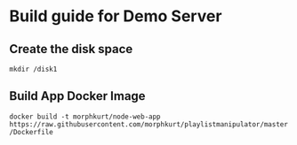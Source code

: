 # Build guide for Demo Server

## Create the disk space

`mkdir /disk1`

## Build App Docker Image

`docker build -t morphkurt/node-web-app https://raw.githubusercontent.com/morphkurt/playlistmanipulator/master/Dockerfile`
